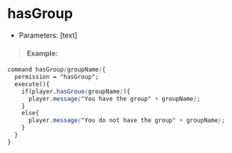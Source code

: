 # hasGroup

* Parameters: \[text\]

> #### Example:

```css
command hasGroup(groupName){
  permission = "hasGroup";
  execute(){
    if(player.hasGrouo(groupName)){
      player.message("You have the group" + groupName);
    }
    else{
      player.message("You do not have the group" + groupName);
    }
  }
}
```

